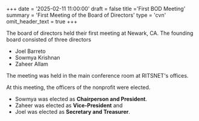 +++
date = '2025-02-11 11:00:00'
draft = false
title ='First BOD Meeting'
summary = 'First Meeting of the Board of Directors'
type = 'cvn'
omit_header_text = true
+++

The board of directors held their first meeting at Newark, CA.<!--more--> The founding board consisted of three directors
- Joel Barreto
- Sowmya Krishnan
- Zaheer Allam

The meeting was held in the main conference room at RITSNET's offices.

At this meeting, the officers of the nonprofit were elected.
- Sowmya was elected as **Chairperson and President**.
- Zaheer was elected as **Vice-President** and 
- Joel was elected as **Secretary and Treasurer**.